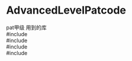 # AdvancedLevelPatcode
pat甲级
用到的库  
#include <iostream>  
#include<vector>  
#include <map>  
#include <cstring>  
